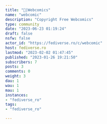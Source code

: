 ```yaml
---
title: "💭|Webcomics" 
name: "webcomic"
description: "Copyright Free Webcomics"
type: community
date: "2023-06-23 01:19:24"
draft: false
nsfw: false
actor_id: "https://fediverse.ro/c/webcomic"
host: fediverse.ro
lastmod: "2023-02-02 01:47:45"
published: "2023-01-26 19:21:50"
subscribers: 7
posts: 3
comments: 0
weight: 3
dau: 1
wau: 1
mau: 1
instances:
- "fediverse_ro"
tags: 
- "fediverse_ro"

---
```

